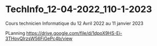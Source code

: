 # TechInfo_12-04-2022_110-1-2023
Cours technicien Informatique du 12 Avril 2022 au 11 janvier 2023


PLanning
https://drive.google.com/file/d/1dpoX9HS-Ei-3THovQIrzsW56FiGePc4b/view
